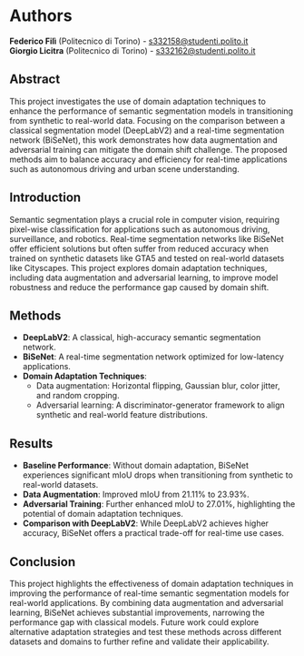 # Authors  
**Federico Filì** (Politecnico di Torino) - [s332158@studenti.polito.it](mailto:s332158@studenti.polito.it)  
**Giorgio Licitra** (Politecnico di Torino) - [s332162@studenti.polito.it](mailto:s332162@studenti.polito.it)  

## Abstract  
This project investigates the use of domain adaptation techniques to enhance the performance of semantic segmentation models in transitioning from synthetic to real-world data. Focusing on the comparison between a classical segmentation model (DeepLabV2) and a real-time segmentation network (BiSeNet), this work demonstrates how data augmentation and adversarial training can mitigate the domain shift challenge. The proposed methods aim to balance accuracy and efficiency for real-time applications such as autonomous driving and urban scene understanding.  

## Introduction  
Semantic segmentation plays a crucial role in computer vision, requiring pixel-wise classification for applications such as autonomous driving, surveillance, and robotics. Real-time segmentation networks like BiSeNet offer efficient solutions but often suffer from reduced accuracy when trained on synthetic datasets like GTA5 and tested on real-world datasets like Cityscapes. This project explores domain adaptation techniques, including data augmentation and adversarial learning, to improve model robustness and reduce the performance gap caused by domain shift.  

## Methods  
- **DeepLabV2**: A classical, high-accuracy semantic segmentation network.  
- **BiSeNet**: A real-time segmentation network optimized for low-latency applications.  
- **Domain Adaptation Techniques**:  
  - Data augmentation: Horizontal flipping, Gaussian blur, color jitter, and random cropping.  
  - Adversarial learning: A discriminator-generator framework to align synthetic and real-world feature distributions.  

## Results  
- **Baseline Performance**: Without domain adaptation, BiSeNet experiences significant mIoU drops when transitioning from synthetic to real-world datasets.  
- **Data Augmentation**: Improved mIoU from 21.11% to 23.93%.  
- **Adversarial Training**: Further enhanced mIoU to 27.01%, highlighting the potential of domain adaptation techniques.  
- **Comparison with DeepLabV2**: While DeepLabV2 achieves higher accuracy, BiSeNet offers a practical trade-off for real-time use cases.  

## Conclusion  
This project highlights the effectiveness of domain adaptation techniques in improving the performance of real-time semantic segmentation models for real-world applications. By combining data augmentation and adversarial learning, BiSeNet achieves substantial improvements, narrowing the performance gap with classical models. Future work could explore alternative adaptation strategies and test these methods across different datasets and domains to further refine and validate their applicability.
